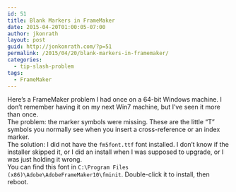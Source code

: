 ```yaml
---
id: 51
title: Blank Markers in FrameMaker
date: 2015-04-20T01:00:05-07:00
author: jkonrath
layout: post
guid: http://jonkonrath.com/?p=51
permalink: /2015/04/20/blank-markers-in-framemaker/
categories:
  - tip-slash-problem
tags:
  - FrameMaker
---
```

<div>
  Here&#8217;s a FrameMaker problem I had once on a 64-bit Windows machine. I don&#8217;t remember having it on my next Win7 machine, but I&#8217;ve seen it more than once.
</div>

<div>
</div>

<div>
  The problem: the marker symbols were missing. These are the little &#8220;T&#8221; symbols you normally see when you insert a cross-reference or an index marker.
</div>

<div>
</div>

<div>
  The solution: I did not have the <code>fm5font.ttf</code> font installed. I don&#8217;t know if the installer skipped it, or I did an install when I was supposed to upgrade, or I was just holding it wrong.
</div>

<div>
  You can find this font in <code>C:\Program Files (x86)\Adobe\AdobeFrameMaker10\fminit</code>. Double-click it to install, then reboot.
</div>